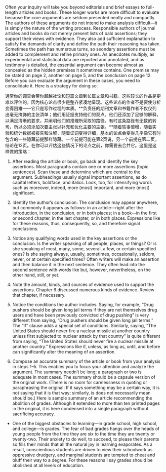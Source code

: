 Often your inquiry will take you beyond editorials and brief essays to full-length articles and books. These longer works are  more difficult to evaluate because the core arguments are seldom presented neatly and compactly. The authors of these  arguments do not intend to make analysis difficult—it is simply the nature of the writing process. Responsible authors of journal  articles and books do not merely present lists of bald assertions; they support their views with evidence. They also add  sufficient explanation to satisfy the demands of clarity and define the path their reasoning has taken. Sometimes the path has  numerous turns, so seondary assertions must be added to complement and refine primary ones. As anecdotes multiply, as experimental and statistical data are reported and annotated, and as testimony is detailed, the essential argument can become  almost as concealed as the hidden premises it sometimes contains. One premise may be stated on page 2, another on page  5, and the conclusion on page 12. Before you can evaluate the argument in these cases, you need to consolidate it. Here is a  strategy for doing so:

通常你的调查会带你超越社论和短篇文章到长篇文章和书籍。这些较长的作品是更难以评估的，因为核心论点很少是整齐紧凑地呈现。这些论点的作者不是要使分析变得困难——它只是写作过程的本质。**负责任的期刊文章和书籍作者不仅仅列出毫无掩饰的主张清单；他们用证据支持他们的观点。他们还添加了足够的解释，以满足清晰的要求，并阐明他们的推理所采取的路径。有时这条路径有无数的转弯，所以必须添加次要主张以补充和优化主要的主张。**随着轶事倍增，随着实验和统计数据被报告和注解，随着证词变得详细，基本的论点会变得几乎像它有时包含的一些隐藏前提那样隐藏。一个前提可能在第2页说，另一个前提在第二页，结论在12页。在你可以评估这些情况下的论点之前，你需要去合并它。这里是这样做的策略：

1. After reading the article or book, go back and identify the key assertions. Most paragraphs contain one or more assertions  \(topic sentences\). Scan these and determine which are central to the argument. Subheadings usually signal important  assertions, as do capital letters, boldface, and italics. Look, too, for intensifying words such as moreover, indeed, more \(most\) important, and more \(most\) significant.

2. Identify the author’s conclusion. The conclusion may appear anywhere, but commonly it appears as follows: in an article—right  after the introduction, in the conclusion, or in both places; in a book—in the first or second chapter, in the last chapter, or in  both places. Expressions like for these reasons, thus, consequently, so, and therefore signal conclusions.

3. Notice any qualifying words used in the key assertions or the conclusion. Is the writer speaking of all people, places, or things?  Or is she speaking of most, many, some, several, a few, or certain specified ones? Is she saying always, usually, sometimes,  occasionally, seldom, never, or at certain specified times? Often writers will make an assertion and then balance it in the next  sentence. They often lead into the second sentence with words like but, however, nevertheless, on the other hand, still, or yet.

4. Note the amount, kinds, and sources of evidence used to support the assertions. Chapter 6 discussed numerous kinds of  evidence. Review that chapter, if necessary.

5. Notice the conditions the author includes. Saying, for example, “Drug pushers should be given long jail terms if they are not  themselves drug users and have been previously convicted of drug pushing” is very different from saying, “Drug pushers  should be given long jail terms.” The “if” clause adds a special set of conditions. Similarly, saying, “The United States should  never fire a nuclear missile at another country unless first subjected to nuclear attack by that country” is quite different from  saying, “The United States should never fire a nuclear missile at another country.” Expressions like if, unless, as long as, until,  and before can significantly alter the meaning of an assertion.

6. Compose an accurate summary of the article or book from your analysis in steps 1–5. This enables you to focus your attention  and analyze the argument. The summary needn’t be long; a paragraph or two is adequate in most cases. The summary should  be a capsule version of the original work. \(There is no room for carelessness in quoting or paraphrasing the original: If it says  something may be a certain way, it is not saying that it is that way; similarly, is does not necessarily mean should be.\) Here is sample summary of an article recommending the abolition of grades. Although it extended to more than ten printed pages in  the original, it is here condensed into a single paragraph without sacrificing accuracy.

  * One of the biggest obstacles to learning—in grade school, high school, and college—is grades. The fear of bad grades hangs  over the heads of young people from the time they are six to the time they are twenty or twenty-two. Their anxiety to do well, to  succeed, to please their parents so fills their minds that all the natural joy in learning evaporates. As a result, conscientious  students are driven to view their schoolwork as oppressive drudgery, and marginal students are tempted to cheat and bluff  their way to a degree. For these reasons I say grades should be abolished at all levels of education. 


